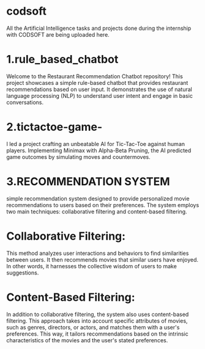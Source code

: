 # codsoft
All the Artificial Intelligence tasks and projects done during the internship with CODSOFT are being uploaded here.



# 1.rule_based_chatbot


Welcome to the Restaurant Recommendation Chatbot repository! This project showcases a simple rule-based chatbot that provides restaurant recommendations based on user input. It demonstrates the use of natural language processing (NLP) to understand user intent and engage in basic conversations.



# 2.tictactoe-game- 


I led a project crafting an unbeatable AI for Tic-Tac-Toe against human players. Implementing Minimax with Alpha-Beta Pruning, the AI predicted game outcomes by simulating moves and countermoves.

# 3.RECOMMENDATION SYSTEM

simple recommendation system designed to provide personalized movie recommendations to users based on their preferences. The system employs two main techniques: collaborative filtering and content-based filtering.

# Collaborative Filtering: 
This method analyzes user interactions and behaviors to find similarities between users. It then recommends movies that similar users have enjoyed. In other words, it harnesses the collective wisdom of users to make suggestions.

# Content-Based Filtering:
In addition to collaborative filtering, the system also uses content-based filtering. This approach takes into account specific attributes of movies, such as genres, directors, or actors, and matches them with a user's preferences. This way, it tailors recommendations based on the intrinsic characteristics of the movies and the user's stated preferences.
